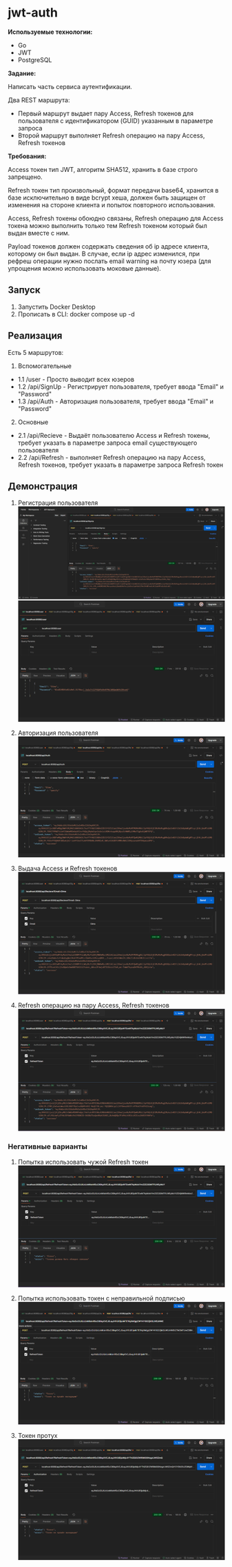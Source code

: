 # jwt-auth

**Используемые технологии:**

- Go
- JWT
- PostgreSQL

**Задание:**

Написать часть сервиса аутентификации.

Два REST маршрута:

- Первый маршрут выдает пару Access, Refresh токенов для пользователя с идентификатором (GUID) указанным в параметре запроса
- Второй маршрут выполняет Refresh операцию на пару Access, Refresh токенов

**Требования:**

Access токен тип JWT, алгоритм SHA512, хранить в базе строго запрещено.

Refresh токен тип произвольный, формат передачи base64, хранится в базе исключительно в виде bcrypt хеша, должен быть защищен от изменения на стороне клиента и попыток повторного использования.

Access, Refresh токены обоюдно связаны, Refresh операцию для Access токена можно выполнить только тем Refresh токеном который был выдан вместе с ним.

Payload токенов должен содержать сведения об ip адресе клиента, которому он был выдан. В случае, если ip адрес изменился, при рефреш операции нужно послать email warning на почту юзера (для упрощения можно использовать моковые данные).

## Запуск
1. Запустить Docker Desktop
2. Прописать в CLI: docker compose up -d

## Реализация

Есть 5 маршрутов:
1. Вспомогательные
- 1.1 /user - Просто выводит всех юзеров
- 1.2 /api/SignUp - Регистрирует пользователя, требует ввода "Email" и "Password"
- 1.3 /api/Auth - Авторизация пользователя, требует ввода "Email" и "Password"

2. Основные
- 2.1 /api/Recieve - Выдаёт пользователю Access и Refresh токены, требует указать в параметре запроса email существующего пользователя
- 2.2 /api/Refresh - выполняет Refresh операцию на пару Access, Refresh токенов, требует указать в параметре запроса Refresh токен

## Демонстрация

1. Регистрация пользователя
![Регистрация пользователя](image.png)
![Как это выглядит в БД](image-1.png)

2. Авторизация пользователя
![Авторизация пользователя](image-2.png)

3. Выдача Access и Refresh токенов
![/api/Recieve](image-3.png)

4. Refresh операцию на пару Access, Refresh токенов
![/api/Refresh](image-4.png)


### Негативные варианты

1. Попытка использовать чужой Refresh токен
![alt text](image-5.png)

2. Попытка использовать токен с неправильной подписью
![alt text](image-6.png)

3. Токен протух 
![alt text](image-7.png)
